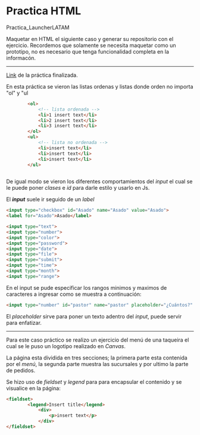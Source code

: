 # Practica HTML

Practica_LauncherLATAM

Maquetar en HTML el siguiente caso y generar su repositorio con el ejercicio.
Recordemos que solamente se necesita maquetar como un prototipo, no es necesario que tenga funcionalidad completa en la informacón.

---

[Link](https://hydr0bius.github.io/Practica1/) de la práctica finalizada.

En esta práctica se vieron las listas ordenas y listas donde orden no importa "ol" y "ul

```HTML
        <ol>
            <!-- lista ordenada -->
            <li>1 insert text</li>
            <li>2 insert text</li>
            <li>3 insert text</li>
        </ol>
        <ul>
            <!-- lista no ordenada -->
            <li>insert text</li>
            <li>insert text</li>
            <li>insert text</li>
        </ul>
        
```

De igual modo se vieron los diferentes comportamientos del *input* el cual se le puede poner *clases* e *id* para darle estilo y usarlo en Js.

El ***input*** suele ir seguido de un *label*

```HTML
<input type="checkbox" id="Asado" name="Asado" value="Asado">
<label for="Asado">Asado</label>

<input type="text">     
<input type="number">     
<input type="color">
<input type="password">
<input type="date">
<input type="file">
<input type="submit">
<input type="time">
<input type="month">
<input type="range">
```

En el input se pude especificar los rangos minimos y maximos de caracteres a ingresar como se muestra a continuación:

```HTML
<input type="number" id="pastor" name="pastor" placeholder="¿Cuántos?" min="0" max="20">
```

El *placeholder* sirve para poner un texto adentro del *input*, puede servir para enfatizar.

---

Para este caso práctico se realizo un ejercicio del menú de una taqueira el cual se le puso un logotipo realizado en *Canvas*.

La página esta dividida en tres secciones; la primera parte esta contenida por el *menú*, la segunda parte muestra las sucursales y por ultimo la parte de pedidos.

Se hizo uso de *fieldset* y *legend* para para encapsular el contenido y se visualice en la página:

```HTML
<fieldset>
        <legend>Insert title</legend>
            <div>
                <p>insert text</p>
            </div>
</fieldset>
```
